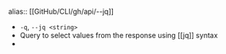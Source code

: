 alias:: [[GitHub/CLI/gh/api/--jq]]

- `-q`, `--jq <string>`
- Query to select values from the response using [[jq]] syntax
-